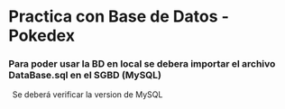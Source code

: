 # Practica con Base de Datos - Pokedex
<h3><b>Para poder usar la BD en local se debera importar el archivo DataBase.sql en el SGBD (MySQL)</b></h3>
<p>&ensp;Se deberá verificar la version de MySQL</p>
